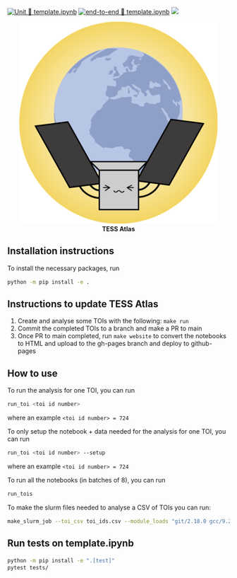 [![Unit 🧪 `template.ipynb`](https://github.com/dfm/tess-atlas/workflows/Unit%20%F0%9F%A7%AA%20%60template.ipynb%60/badge.svg)](https://github.com/dfm/tess-atlas/actions?query=workflow%3A%22Unit+%F0%9F%A7%AA+%60template.ipynb%60%22)
[![end-to-end 🧪 `template.ipynb`](https://github.com/dfm/tess-atlas/workflows/end-to-end%20%F0%9F%A7%AA%20%60template.ipynb%60/badge.svg)](https://github.com/dfm/tess-atlas/actions?query=workflow%3A%22end-to-end+%F0%9F%A7%AA+%60template.ipynb%60%22)
[![](https://img.shields.io/badge/Paper-Download-orange)](https://nightly.link/dfm/tess-atlas/workflows/build_paper/paper/main.pdf.zip)

<p align="center">
  <img width = "450" src="docs/_static/atlas_logo.png" />
  <br>
  <b>TESS Atlas</b>
</p>

## Installation instructions
To install the necessary packages, run
```bash
python -m pip install -e .
```

## Instructions to update TESS Atlas
1. Create and analyse some TOIs with the following: `make run`
2. Commit the completed TOIs to a branch and make a PR to main
3. Once PR to main completed, run `make website` to convert the notebooks to HTML and upload to the gh-pages branch and deploy to github-pages

## How to use
To run the analysis for one TOI, you can run
```bash
run_toi <toi id number>
```
where an example `<toi id number> = 724`

To only setup the notebook + data needed for the analysis for one TOI, you can run
```bash
run_toi <toi id number> --setup
```
where an example `<toi id number> = 724`

To run all the notebooks (in batches of 8), you can run
```bash
run_tois
```

To make the slurm files needed to analyse a CSV of TOIs you can run:
```bash
make_slurm_job --toi_csv toi_ids.csv --module_loads "git/2.18.0 gcc/9.2.0 openmpi/4.0.2 python/3.8.5"
```

## Run tests on template.ipynb
```bash
python -m pip install -e ".[test]"
pytest tests/
```
